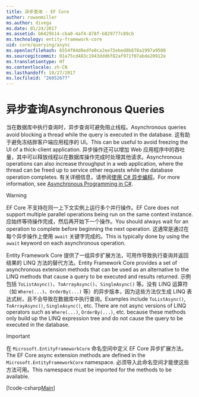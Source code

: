 ```yaml
---
title: 异步查询 - EF Core
author: rowanmiller
ms.author: divega
ms.date: 01/24/2017
ms.assetid: b6429b14-cba0-4af4-878f-b829777c89cb
ms.technology: entity-framework-core
uid: core/querying/async
ms.openlocfilehash: 6554f04d0edfe0ca2ee72ebed8b878a1997a9500
ms.sourcegitcommit: 01a75cd483c1943ddd6f82af971f07abde20912e
ms.translationtype: HT
ms.contentlocale: zh-CN
ms.lasthandoff: 10/27/2017
ms.locfileid: "26052677"
---
```

# <a name="asynchronous-queries"></a><span data-ttu-id="3da74-102">异步查询</span><span class="sxs-lookup"><span data-stu-id="3da74-102">Asynchronous Queries</span></span>

<span data-ttu-id="3da74-103">当在数据库中执行查询时，异步查询可避免阻止线程。</span><span class="sxs-lookup"><span data-stu-id="3da74-103">Asynchronous queries avoid blocking a thread while the query is executed in the database.</span></span> <span data-ttu-id="3da74-104">这有助于避免冻结胖客户端应用程序的 UI。</span><span class="sxs-lookup"><span data-stu-id="3da74-104">This can be useful to avoid freezing the UI of a thick-client application.</span></span> <span data-ttu-id="3da74-105">异步操作还可以增加 Web 应用程序中的吞吐量，其中可以释放线程以在数据库操作完成时处理其他请求。</span><span class="sxs-lookup"><span data-stu-id="3da74-105">Asynchronous operations can also increase throughput in a web application, where the thread can be freed up to service other requests while the database operation completes.</span></span> <span data-ttu-id="3da74-106">有关详细信息，请参阅[使用 C# 异步编程](https://docs.microsoft.com/dotnet/csharp/async)。</span><span class="sxs-lookup"><span data-stu-id="3da74-106">For more information, see [Asynchronous Programming in C#](https://docs.microsoft.com/dotnet/csharp/async).</span></span>

> [!WARNING]  
> <span data-ttu-id="3da74-107">EF Core 不支持在同一上下文实例上运行多个并行操作。</span><span class="sxs-lookup"><span data-stu-id="3da74-107">EF Core does not support multiple parallel operations being run on the same context instance.</span></span> <span data-ttu-id="3da74-108">应始终等待操作完成，然后再开始下一个操作。</span><span class="sxs-lookup"><span data-stu-id="3da74-108">You should always wait for an operation to complete before beginning the next operation.</span></span> <span data-ttu-id="3da74-109">这通常是通过在每个异步操作上使用 `await` 关键字完成的。</span><span class="sxs-lookup"><span data-stu-id="3da74-109">This is typically done by using the `await` keyword on each asynchronous operation.</span></span>

<span data-ttu-id="3da74-110">Entity Framework Core 提供了一组异步扩展方法，可用作导致执行查询并返回结果的 LINQ 方法的替代方法。</span><span class="sxs-lookup"><span data-stu-id="3da74-110">Entity Framework Core provides a set of asynchronous extension methods that can be used as an alternative to the LINQ methods that cause a query to be executed and results returned.</span></span> <span data-ttu-id="3da74-111">示例包括 `ToListAsync()`、`ToArrayAsync()`、`SingleAsync()` 等。没有 LINQ 运算符（如 `Where(...)`、`OrderBy(...)` 等）的异步版本，因为这些方法仅生成 LINQ 表达式树，且不会导致在数据库中执行查询。</span><span class="sxs-lookup"><span data-stu-id="3da74-111">Examples include `ToListAsync()`, `ToArrayAsync()`, `SingleAsync()`, etc. There are not async versions of LINQ operators such as `Where(...)`, `OrderBy(...)`, etc. because these methods only build up the LINQ expression tree and do not cause the query to be executed in the database.</span></span>

> [!IMPORTANT]  
> <span data-ttu-id="3da74-112">在 `Microsoft.EntityFrameworkCore` 命名空间中定义 EF Core 异步扩展方法。</span><span class="sxs-lookup"><span data-stu-id="3da74-112">The EF Core async extension methods are defined in the `Microsoft.EntityFrameworkCore` namespace.</span></span> <span data-ttu-id="3da74-113">必须导入此命名空间才能使这些方法可用。</span><span class="sxs-lookup"><span data-stu-id="3da74-113">This namespace must be imported for the methods to be available.</span></span>

[!code-csharp[Main](../../../samples/core/Querying/Querying/Async/Sample.cs#Sample)]
